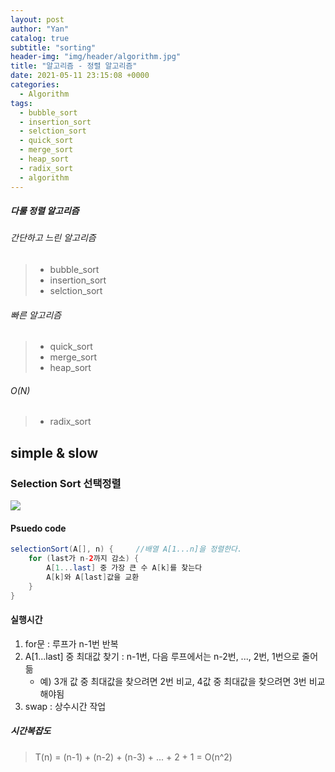 ```yaml
---
layout: post
author: "Yan"
catalog: true
subtitle: "sorting"
header-img: "img/header/algorithm.jpg"
title: "알고리즘 - 정렬 알고리즘"
date: 2021-05-11 23:15:08 +0000
categories:
  - Algorithm
tags:
  - bubble_sort
  - insertion_sort
  - selction_sort
  - quick_sort
  - merge_sort
  - heap_sort
  - radix_sort
  - algorithm
---
```


##### 다룰 정렬 알고리즘

###### 간단하고 느린 알고리즘

> - bubble_sort
> - insertion_sort
> - selction_sort

###### 빠른 알고리즘

> - quick_sort
> - merge_sort
> - heap_sort

###### O(N)

> - radix_sort

## simple & slow

### Selection Sort 선택정렬

![](https://www.w3resource.com/w3r_images/selection-sort.png)

#### Psuedo code

```java
selectionSort(A[], n) {     //배열 A[1...n]을 정렬한다.
    for (last가 n-2까지 감소) {
        A[1...last] 중 가장 큰 수 A[k]를 찾는다
        A[k]와 A[last]값을 교환
    }
}
```

#### 실행시간

1. for문 : 루프가 n-1번 반복
2. A[1...last] 중 최대값 찾기 : n-1번, 다음 루프에서는 n-2번, ..., 2번, 1번으로 줄어듦
   - 예) 3개 값 중 최대값을 찾으려면 2번 비교, 4값 중 최대값을 찾으려면 3번 비교해야됨
3. swap : 상수시간 작업

##### 시간복잡도

> T(n) = (n-1) + (n-2) + (n-3) + ... + 2 + 1 = O(n^2)
